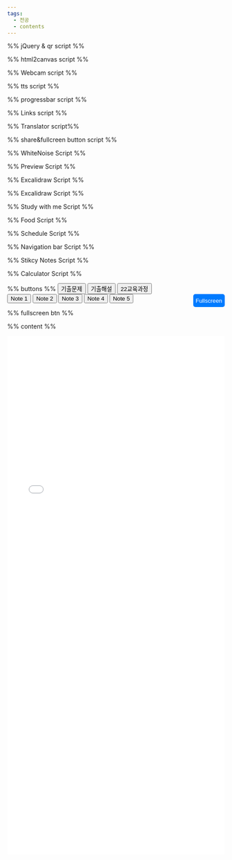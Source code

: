 ```yaml
---
tags:
  - 전공
  - contents
---
```

%% jQuery & qr script %%
<script src="https://cdnjs.cloudflare.com/ajax/libs/jquery/3.7.1/jquery.min.js"></script>
<script src="script/qrcode.js"></script>
%% html2canvas script %%
<script src="script/html2canvas.js"></script>
%% Webcam script %%
<script src="script/cam.js"></script>
%% tts script %%
<script src="script/tts.js"></script>
%% progressbar script %%
<script>
function getCurrentProgress(){
  const firstDateOfYear = new Date(new Date().getFullYear(), 0, 1);
  const currentDate = new Date();
  return ((((currentDate - firstDateOfYear) / (1000 * 60 * 60 * 24)) * 100) / 365).toFixed(1);}
function updateUI() {const percent = getCurrentProgress();
  const barItem = document.getElementsByClassName('bar')[0];barItem.style.width = `${percent}%`;
  const counterItem = document.getElementsByClassName('value')[0];
  if (percent>100){counterItem.textContent = `100%`}else{counterItem.textContent = `${percent}%`;}}
setInterval(function() {updateUI();return arguments.callee;}(), 1000);
</script>
%% Links script %%
<script type="text/javascript">
var url = document.getElementById( 'linkshare' );
url.onchange = function() {window.open( this.options[ this.selectedIndex ].value, '_blank');
$('#linkshare').prop('selectedIndex',0);};
</script>
%% Translator script%%
<script>window.ResetTranslate = () => jQuery('#\\:1\\.container').contents().find('#\\:1\\.restore').click();</script>
<script>
    function googleTranslateElementInit() {
        new google.translate.TranslateElement({pageLanguage: 'en'},'google_translate_element');}
</script>
<script type="text/javascript" src="//translate.google.com/translate_a/element.js?cb=googleTranslateElementInit"></script>
%% share&fullcreen button script %%
<script src="script/full-share.js"></script>
%% WhiteNoise Script %%
<script type="text/javascript" src="script/WN.js"></script>
%% Preview Script %%
<script src="script/preview.js"></script>
%% Excalidraw Script %%
<script src="script/excalidraw.js"></script>
%% Excalidraw Script %%
<script src="script/graph.js"></script>
%% Study with me Script %%
<script src="script/study.js"></script>
%% Food Script %%
<script src="script/meal.js"></script>
%% Schedule Script %%
<script src="script/scheduler.js"></script>
%% Navigation bar Script %%
<script src="script/navbar.js"></script>
<script src="script/resize-dialog.js"></script>
%% Stikcy Notes Script %%
<script src="script/sticky-script.js"></script>
%% Calculator Script %%
<script src="script/calc.js"></script>



%% buttons %%
<span>
<button id="Link" onClick="document.getElementById('content').src = 'notes/edu-prob.pdf'" > 기출문제</button>
<span></span>
<button id="Link" onClick="document.getElementById('content').src = 'notes/edu-sol.pdf'" > 기출해설</button>
<span></span>
<button id="Link" onClick="document.getElementById('content').src = 'notes/22curri.pdf'" >22교육과정</button>
<br>
<button id="Link" onClick="document.getElementById('content').src = 'notes/note-1.pdf'" > Note 1</button>
<span></span>
<button id="Link" onClick="document.getElementById('content').src = 'notes/note-2.pdf'" > Note 2</button>
<span></span>
<button id="Link" onClick="document.getElementById('content').src = 'notes/note-3.pdf'" > Note 3</button>
<span></span>
<button id="Link" onClick="document.getElementById('content').src = 'notes/note-4.pdf'" > Note 4</button>
<span></span>
<button id="Link" onClick="document.getElementById('content').src = 'notes/note-5.pdf'"  > Note 5</button>
<span></span>
<button class="fullbtn">Fullscreen</button> 
</span>

<style>
.fullbtn {float:right;height:30px;background-color: #007BFF;color: #fff; border: none; border-radius: 5px;cursor: pointer;transition: background-color 0.3s;}  
.fullbtn:hover {background-color: #0056b3;}
</style>

%% fullscreen btn %%
<script>
var button = document.querySelector('.fullbtn');
button.addEventListener('click', fullscreen);
// when you are in fullscreen, ESC and F11 may not be trigger by keydown listener. 
// so don't use it to detect exit fullscreen
document.addEventListener('keydown', function (e) {
  console.log('key press' + e.keyCode);
});
// detect enter or exit fullscreen mode
document.addEventListener('webkitfullscreenchange', fullscreenChange);
document.addEventListener('mozfullscreenchange', fullscreenChange);
document.addEventListener('fullscreenchange', fullscreenChange);
document.addEventListener('MSFullscreenChange', fullscreenChange);

function fullscreen() {
  // check if fullscreen mode is available
  if (document.fullscreenEnabled || 
    document.webkitFullscreenEnabled || 
    document.mozFullScreenEnabled ||
    document.msFullscreenEnabled) {
    
    // which element will be fullscreen
    var iframe = document.querySelector('#container iframe');
    // Do fullscreen
    if (iframe.requestFullscreen) {
      iframe.requestFullscreen();
    } else if (iframe.webkitRequestFullscreen) {
      iframe.webkitRequestFullscreen();
    } else if (iframe.mozRequestFullScreen) {
      iframe.mozRequestFullScreen();
    } else if (iframe.msRequestFullscreen) {
      iframe.msRequestFullscreen();
    }
  }
  else {
    document.querySelector('.error').innerHTML = 'Your browser is not supported';
  }
}

function fullscreenChange() {
  if (document.fullscreenEnabled ||
       document.webkitIsFullScreen || 
       document.mozFullScreen ||
       document.msFullscreenElement) {
    console.log('enter fullscreen');
  }
  else {
    console.log('exit fullscreen');
  }
  // force to reload iframe once to prevent the iframe source didn't care about trying to resize the window
  // comment this line and you will see
  var iframe = document.querySelector('iframe');
  iframe.src = iframe.src;
}
</script>





%% content %%
<div id="container">
<div><iframe id="content" src="iframe/blank.pdf" width="100%" height="1200"  frameborder="0" allowtransparency="true" marginwidth="0" marginheight="0"></iframe></div>
<div class="error"></div>
</div>
<style>#container {text-align: center;height: 100%;margin-top:4px}.error {font-weight: bold;font-size: 20px;padding: 20px;}</style>

%% timeline %%
<div class="timeline" style="width:100%;z-index:0"><div class="timeline__wrap"><div class="timeline__items">
 
<div class="timeline__item"><div class="timeline__content">
<h2>수학교육의 필요성과 목적</h2>
<li>서술형 </li>
<li>기입형 </li>
<li>92-94, 96, 98, 09모의</li></div></div>

<div class="timeline__item"><div class="timeline__content">
<h2>수학교육의 발달</h2>
<li>서술형 </li>
<li>기입형 <font color="#ff0000">21, 23</font></li>
<li>02, 09모의, 12-13</li></div></div>

<div class="timeline__item"><div class="timeline__content">
<h2>수학과 교육과정</h2>
<li>서술형 <font color="#ff0000">15, 21, 23, </font><font color="#00b050">25</font></li>
<li>기입형 <font color="#ff0000">18, 22, 24</font></li>
<li>93-95, 97-99추시, 01-04, 07, 09모의-13</li></div></div>

<div class="timeline__item"><div class="timeline__content">
<h2>수학교육(수리)철학</h2>
<li>절대주의</li><ul>
<li>서술형 </li>
<li>기입형 <font color="#ff0000">22, </font><font color="#00b050">25</font></li>
<li>99</li></ul>
<li>구성주의</li>
<ul><li>서술형 <font color="#0070c0">19, </font><font color="#ff0000">21</font></li>
<li>기입형 </li>
<li>01, 06, 08, 09모의</li></ul>
<li>준경험주의</li>
<ul><li>서술형 <font color="#ff0000">15</font></li>
<li>기입형 <font color="#ff0000">20, 23</font></li>
<li>05, 10-11, 13</li></ul></div></div>

<div class="timeline__item"><div class="timeline__content">
<h2>수학문제해결교육론</h2>
<ul><li>서술형 <font color="#0070c0">09, 11-12, </font><font color="#ff0000">14-15, </font><font color="#0070c0">16, </font><font color="#ff0000">17, 20, 22-23, </font><font color="#00b050">25(2)</font></li>
<li>기입형 <font color="#ff0000">17</font></li>
<li>92-94, 97, 99-00, 02-09, 10-13</li></ul></div></div>

<div class="timeline__item"><div class="timeline__content">
<h2>수학학습심리학</h2>
<li>소크라테스</li><ul>
<li>94, <font color="#0070c0">11</font></li></ul>
<li>행동주의</li><ul>
<li>손다이크 09</li>
<li>스키너 </li>
<li>가네 94-95</li></ul>
<li>형태주의(베르타이머)</li><ul>
<li>서술형 </li>
<li>기입형 <font color="#ff0000">21</font></li>
<li>12</li></ul>
<li>Piaget</li><ul>
<li>서술형 <font color="#ff0000">19</font></li>
<li>기입형 </li>
<li>96, 05, 08, 09모의, 11</li></ul>
<li>Vygotsky</li><ul>
<li>서술형 <font color="#0070c0">12, </font><font color="#ff0000">18</font></li>
<li>기입형 <font color="#ff0000">14</font></li></ul>
<li>Bruner</li><ul>
<li>서술형 <font color="#ff0000">16, 24</font></li>
<li>기입형 </li>
<li>98, 06</li></ul>
<li>Ausubel</li><ul>
<li>서술형 </li>
<li>기입형 <font color="#ff0000">24</font></li>
<li>06, 09모의</li></ul>
<li>van Hiele</li><ul>
<li>서술형 <font color="#ff0000">23</font></li>
<li>기입형 <font color="#ff0000">19</font></li>
<li>93, 96, 00, 09모의, 10-13</li></ul>
<li>Skemp</li><ul>
<li>서술형 <font color="#ff0000">19</font></li>
<li>기입형 </li>
<li>95, 99추시, 01, 08, 09모의, 11, 13</li></ul>
<li>Dienes</li><ul>
<li>서술형 <font color="#ff0000">18, 21, 23</font></li>
<li>기입형 <font color="#ff0000">15</font></li>
<li>93, 96-97, 06, 10, 13</li></ul></div></div>

<div class="timeline__item"><div class="timeline__content">
<h2>수학 교수-학습이론 및 실제(오개념)</h2>
<li>수와 연산</li><ul>
<li>서술형 <font color="#0070c0">09모의, 10, </font><font color="#ff0000">14, 18, 24</font></li>
<li>기입형 </li>
<li>97, 99추시, 03, 07, 09-12</li></ul>
<li>대수</li><ul>
<li>서술형 </li>
<li>기입형 <font color="#00b050">25</font></li>
<li>00, 09모의, 09</li></ul>
<li>기하(측정 포함)</li><ul>
<li>서술형 <font color="#0070c0">09모의</font></li>
<li>기입형 </li>
<li>00, 12</li></ul>
<li>함수(미적분 포함)</li><ul>
<li>서술형 <font color="#ff0000">16, </font><font color="#0070c0">17, </font><font color="#ff0000">20, 22, 24, </font><font color="#00b050">25</font></li>
<li>기입형 <font color="#ff0000">20</font></li>
<li>07, 09(2), 10~11, 12</li></ul>
<li>확률과 통계</li><ul>
<li>서술형 <font color="#0070c0">09모의, 14, </font><font color="#ff0000">17, 21-22, </font><font color="#00b050">25</font></li>
<li>기입형 </li>
<li>12, 13</li></ul>
<li>Brousseau</li><ul>
<li>서술형 <font color="#0070c0">11, </font><font color="#ff0000">19-20, 22</font></li>
<li>기입형 <font color="#ff0000">14</font></li>
<li>08-11, 13</li></ul>
<li>Freudenthal</li><ul>
<li>서술형 <font color="#0070c0">13, </font><font color="#ff0000">15, 17, </font><font color="#0070c0">18, </font><font color="#ff0000">20-24</font></li>
<li>기입형 <font color="#ff0000">14, 16</font></li>
<li>96-99, 02, 05, 09-11, 13</li></ul></div></div>

<div class="timeline__item"><div class="timeline__content">
<h2>공학적 도구 및 교구</h2>
<ul><li>서술형 <font color="#0070c0">10</font></li>
<li>기입형 </li>
<li>97모의, 99추시, 00, 05, 09모의</li></ul></div></div>

<div class="timeline__item"><div class="timeline__content">
<h2>수학과 평가</h2>
<ul><li>서술형 <font color="#0070c0">09, </font><font color="#ff0000">16, 20, 23-24</font></li>
<li>기입형 </li>
<li>95, 98, 01, 03-04, 06-08, 09모의, 09-13</li></ul></div></div>

<div class="timeline__item"><div class="timeline__content">
<h2>수학사</h2>
<ul><li>서술형 </li>
<li>기입형 </li>
<li>93-96, 98, 99추시</li></ul></div></div>

</div></div></div>
%% timeline script %%
<script src="script/study-timeline.js"></script>

%% sticky notes %%
<div id="sticky-container" class="sticky-container"></div>